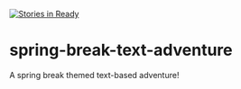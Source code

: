 [![Stories in Ready](https://badge.waffle.io/SaddlebackCSS/spring-break-text-adventure.png?label=ready&title=Ready)](https://waffle.io/SaddlebackCSS/spring-break-text-adventure)
# spring-break-text-adventure
A spring break themed text-based adventure!
